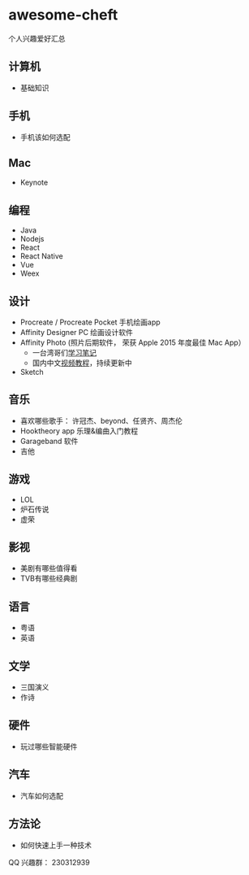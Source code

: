 # awesome-cheft
个人兴趣爱好汇总

## 计算机
  * 基础知识

## 手机
  * 手机该如何选配

## Mac
  * Keynote

## 编程
  * Java
  * Nodejs
  * React
  * React  Native
  * Vue
  * Weex

## 设计
  * Procreate / Procreate Pocket 手机绘画app
  * Affinity Designer PC 绘画设计软件
  * Affinity Photo (照片后期软件， 荣获 Apple 2015 年度最佳 Mac App）
    * 一台湾哥们[学习笔记](http://pala.tw/begin-to-learn-affinity-photo/)
    * 国内中文[视频教程](http://tieba.baidu.com/p/4618299526)，持续更新中
  * Sketch
## 音乐
  * 喜欢哪些歌手： 许冠杰、beyond、任贤齐、周杰伦
  * Hooktheory app 乐理&编曲入门教程
  * Garageband 软件
  * 吉他
 
## 游戏
  * LOL
  * 炉石传说
  * 虚荣

## 影视
  * 美剧有哪些值得看
  * TVB有哪些经典剧

## 语言
  * 粤语
  * 英语

## 文学
  * 三国演义
  * 作诗

## 硬件
  * 玩过哪些智能硬件

## 汽车
  * 汽车如何选配

## 方法论
  * 如何快速上手一种技术

QQ 兴趣群： 230312939
